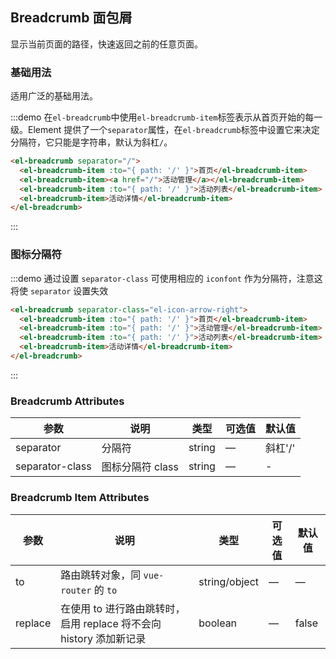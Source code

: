 ## Breadcrumb 面包屑
显示当前页面的路径，快速返回之前的任意页面。

### 基础用法

适用广泛的基础用法。

:::demo 在`el-breadcrumb`中使用`el-breadcrumb-item`标签表示从首页开始的每一级。Element 提供了一个`separator`属性，在`el-breadcrumb`标签中设置它来决定分隔符，它只能是字符串，默认为斜杠`/`。

```html
<el-breadcrumb separator="/">
  <el-breadcrumb-item :to="{ path: '/' }">首页</el-breadcrumb-item>
  <el-breadcrumb-item><a href="/">活动管理</a></el-breadcrumb-item>
  <el-breadcrumb-item :to="{ path: '/' }">活动列表</el-breadcrumb-item>
  <el-breadcrumb-item>活动详情</el-breadcrumb-item>
</el-breadcrumb>
```
:::

### 图标分隔符

:::demo 通过设置 `separator-class` 可使用相应的 `iconfont` 作为分隔符，注意这将使 `separator` 设置失效

```html
<el-breadcrumb separator-class="el-icon-arrow-right">
  <el-breadcrumb-item :to="{ path: '/' }">首页</el-breadcrumb-item>
  <el-breadcrumb-item :to="{ path: '/' }">活动管理</el-breadcrumb-item>
  <el-breadcrumb-item :to="{ path: '/' }">活动列表</el-breadcrumb-item>
  <el-breadcrumb-item>活动详情</el-breadcrumb-item>
</el-breadcrumb>
```
:::

### Breadcrumb Attributes
| 参数      | 说明          | 类型      | 可选值                           | 默认值  |
|---------- |-------------- |---------- |--------------------------------  |-------- |
| separator | 分隔符 | string | — | 斜杠'/' |
| separator-class | 图标分隔符 class | string | — | - |

### Breadcrumb Item Attributes
| 参数      | 说明          | 类型      | 可选值                           | 默认值  |
|---------- |-------------- |---------- |--------------------------------  |-------- |
| to        | 路由跳转对象，同 `vue-router` 的 `to` | string/object | — | — |
| replace   | 在使用 to 进行路由跳转时，启用 replace 将不会向 history 添加新记录 | boolean | — | false |
